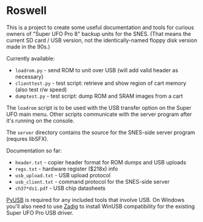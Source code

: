 Roswell
=======

This is a project to create some useful documentation and tools for curious owners of "Super UFO Pro 8" backup units for the SNES. (That means the current SD card / USB version, not the identically-named floppy disk version made in the 90s.)

Currently available:
* `loadrom.py` - send ROM to unit over USB (will add valid header as necessary)
* `clienttest.py` - test script: retrieve and show region of cart memory (also test r/w speed)
* `dumptest.py` - test script: dump ROM and SRAM images from a cart

The `loadrom` script is to be used with the USB transfer option on the Super UFO main menu. Other scripts communicate with the server program after it's running on the console.

The `server` directory contains the source for the SNES-side server program (requres libSFX).

Documentation so far:
* `header.txt` - copier header format for ROM dumps and USB uploads
* `regs.txt` - hardware register ($218x) info
* `usb_upload.txt` - USB upload protocol
* `usb_client.txt` - command protocol for the SNES-side server
* `ch37*ds1.pdf` - USB chip datasheets

[PyUSB](https://github.com/pyusb/pyusb) is required for any included tools that involve USB. On Windows you'll also need to use [Zadig](https://zadig.akeo.ie) to install WinUSB compatibility for the existing  Super UFO Pro USB driver.
